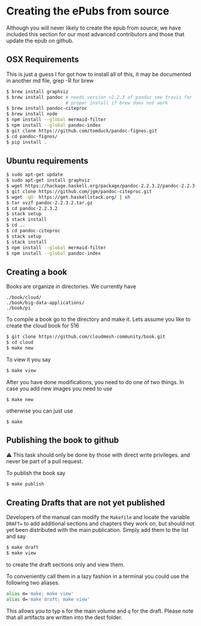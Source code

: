 # Creating the ePubs from source

Although you will never likely to create the epub from source, we have
included this section for our most advanced contributors and those
that update the epub on github.

## OSX Requirements

This is just a guess I for got how to install all of this, it may be
documented in another md file, grep -R for brew

```bash
$ brew install graphviz
$ brew install pandoc # needs version >2.2.3 of pandoc see travis for
                      # proper install if brew does not work
$ brew install pandoc-citeproc
$ brew install node
$ npm install --global mermaid-filter
$ npm install --global pandoc-index
$ git clone https://github.com/tomduck/pandoc-fignos.git
$ cd pandoc-fignos/
$ pip install .
```

## Ubuntu requirements

```bash
$ sudo apt-get update
$ sudo apt-get install graphviz
$ wget https://hackage.haskell.org/package/pandoc-2.2.3.2/pandoc-2.2.3.2.tar.gz
$ git clone https://github.com/jgm/pandoc-citeproc.git
$ wget -qO- https://get.haskellstack.org/ | sh
$ tar xvzf pandoc-2.2.3.2.tar.gz
$ cd pandoc-2.2.3.2
$ stack setup
$ stack install
$ cd ..
$ cd pandoc-citeproc
$ stack setup
$ stack install
$ npm install --global mermaid-filter
$ npm install --global pandoc-index
```

## Creating a book

Books are organize in directories. We currently have


    ./book/cloud/
    ./book/big-data-applications/
    ./book/pi


To compile a book go to the directory and make it. Lets assume you
like to create the cloud book for 516

```bash
$ git clone https://github.com/cloudmesh-community/book.git
$ cd cloud
$ make new
```

To view it you say

```bash
$ make view
```

After you have done modifications, you need to do one of two things. In case you add new images you need to use 

```
$ make new
```

otherwise you can just use 

```
$ make 
```


## Publishing the book to github

:warning: This task should only be done by those with direct write
privileges. and never be part of a pull request.

To publish the book say

```bash
$ make publish
```

## Creating Drafts that are not yet published

Developers of the manual can modify the `Makefile` and locate the
variable `DRAFT=` to add additional sections and chapters they work
on, but should not yet been distributed with the main publication.
Simply add them to the list and say

```bash
$ make draft
$ make view
```

to create the draft sections only and view them. 

To conveniently call them in a lazy fashion in a terminal you could
use the following two aliases.

```bash
alias m='make; make view'
alias d='make draft; make view'
```

This allows you to typ `m` for the main volume and `q` for the draft.
Please note that all artifacts are written into the dest folder.
